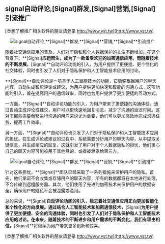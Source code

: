 ## **signal自动评论,**[Signal]**群发,**[Signal]**营销,**[Signal]**引流推广**

[😍想了解推广相关软件的朋友请登录 http://www.vst.tw](http://www.vst.tw)

 <center><img src="https://vst.tw/MP4/tuiguang/png/8.png" alt="signal自动评论,**[Signal]**群发,**[Signal]**营销,**[Signal]**引流推广"></center>

随着社交通信应用的普及，人们对于隐私和个人数据保护的关注不断增加。在这个背景下，**[Signal]**应运而生，成为了一款备受欢迎的加密通信应用。而随着技术的不断发展，**[Signal]**自动评论功能的引入，为用户提供了更便捷、更个性化的社交体验，同时也引发了人们对于隐私保护和人工智能技术应用的讨论。

**[Signal]**自动评论是一项基于人工智能技术的功能，它能够根据用户的聊天内容，自动生成智能评论或建议，为用户提供更加快速和智能的沟通方式。这项功能的引入，旨在提高用户的通信效率，同时也为用户提供了更加便捷的互动方式。

一方面，**[Signal]**自动评论功能的引入，为用户带来了更便捷的沟通体验。通过自动生成评论或建议，用户可以更快速地回复消息，减少了沟通的延迟时间。这对于那些需要频繁进行沟通的用户来说尤为重要，他们可以更加高效地完成沟通任务，提高工作效率。

另一方面，**[Signal]**自动评论也引发了人们对于隐私保护和人工智能技术应用的担忧。在生成评论或建议的过程中，系统需要分析用户的聊天内容，从中提取关键信息，并生成相应的回复。这就引发了用户对于个人数据隐私的担忧，他们担心自己的聊天内容可能被用于其他目的，或者被泄露给第三方。

 <center><img src="https://vst.tw/MP4/tuiguang/png/5.png" alt="signal自动评论,**[Signal]**群发,**[Signal]**营销,**[Signal]**引流推广"></center>

针对这些担忧，**[Signal]**团队已经采取了一系列措施来保护用户的隐私。首先，他们承诺不会收集或存储用户的聊天内容，所有的数据都将在本地进行处理，不会传输到远程服务器。其次，他们使用了先进的加密技术来保护用户的数据安全，确保用户的隐私不会被泄露或滥用。

总的来说，**[Signal]**自动评论功能的引入，标志着社交通信应用正向更加智能化和个性化的方向发展。通过结合人工智能技术和加密通信技术，**[Signal]**为用户提供了更加便捷、安全的沟通体验，同时也引发了人们对于隐私保护和人工智能技术应用的讨论。在未来，随着技术的不断进步和用户需求的不断变化，我们有理由相信，**[Signal]**将继续为用户带来更多创新和惊喜。

[😍想了解推广相关软件的朋友请登录 http://www.vst.tw](http://www.vst.tw)



